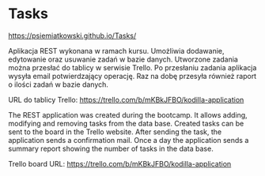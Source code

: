 # Tasks
https://psiemiatkowski.github.io/Tasks/

Aplikacja REST wykonana w ramach kursu. Umożliwia dodawanie, edytowanie oraz usuwanie zadań w bazie danych. Utworzone zadania można przesłać do tablicy w serwisie Trello. Po przesłaniu zadania aplikacja wysyła email potwierdzający operację. Raz na dobę przesyła również raport o ilości zadań w bazie danych.

URL do tablicy Trello: https://trello.com/b/mKBkJFBO/kodilla-application

  

The REST application was created during the bootcamp. It allows adding, modifying and removing tasks from the data base. Created tasks can be sent to the board in the Trello website. After sending the task, the application sends a confirmation mail. Once a day the application sends a summary report showing the number of tasks in the data base.

Trello board URL: https://trello.com/b/mKBkJFBO/kodilla-application
